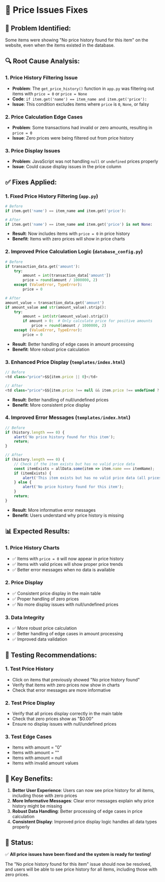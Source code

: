 # 🔧 Price Issues Fixes

## 🐛 **Problem Identified:**
Some items were showing "No price history found for this item" on the website, even when the items existed in the database.

## 🔍 **Root Cause Analysis:**

### 1. **Price History Filtering Issue**
- **Problem**: The `get_price_history()` function in `app.py` was filtering out items with `price = 0` or `price = None`
- **Code**: `if item.get('name') == item_name and item.get('price'):`
- **Issue**: This condition excludes items where `price` is `0`, `None`, or falsy

### 2. **Price Calculation Edge Cases**
- **Problem**: Some transactions had invalid or zero amounts, resulting in `price = 0`
- **Issue**: Zero prices were being filtered out from price history

### 3. **Price Display Issues**
- **Problem**: JavaScript was not handling `null` or `undefined` prices properly
- **Issue**: Could cause display issues in the price column

## ✅ **Fixes Applied:**

### 1. **Fixed Price History Filtering** (`app.py`)
```python
# Before
if item.get('name') == item_name and item.get('price'):

# After  
if item.get('name') == item_name and item.get('price') is not None:
```
- **Result**: Now includes items with `price = 0` in price history
- **Benefit**: Items with zero prices will show in price charts

### 2. **Improved Price Calculation Logic** (`database_config.py`)
```python
# Before
if transaction_data.get('amount'):
    try:
        amount = int(transaction_data['amount'])
        price = round(amount / 1000000, 2)
    except (ValueError, TypeError):
        price = 0

# After
amount_value = transaction_data.get('amount')
if amount_value and str(amount_value).strip():
    try:
        amount = int(str(amount_value).strip())
        if amount > 0:  # Only calculate price for positive amounts
            price = round(amount / 1000000, 2)
    except (ValueError, TypeError):
        price = 0
```
- **Result**: Better handling of edge cases in amount processing
- **Benefit**: More robust price calculation

### 3. **Enhanced Price Display** (`templates/index.html`)
```javascript
// Before
<td class="price">$${item.price || 0}</td>

// After
<td class="price">$${item.price !== null && item.price !== undefined ? item.price : 0}</td>
```
- **Result**: Better handling of null/undefined prices
- **Benefit**: More consistent price display

### 4. **Improved Error Messages** (`templates/index.html`)
```javascript
// Before
if (history.length === 0) {
    alert('No price history found for this item');
    return;
}

// After
if (history.length === 0) {
    // Check if the item exists but has no valid price data
    const itemExists = allData.some(item => item.name === itemName);
    if (itemExists) {
        alert('This item exists but has no valid price data (all prices are zero or missing)');
    } else {
        alert('No price history found for this item');
    }
    return;
}
```
- **Result**: More informative error messages
- **Benefit**: Users understand why price history is missing

## 📊 **Expected Results:**

### 1. **Price History Charts**
- ✅ Items with `price = 0` will now appear in price history
- ✅ Items with valid prices will show proper price trends
- ✅ Better error messages when no data is available

### 2. **Price Display**
- ✅ Consistent price display in the main table
- ✅ Proper handling of zero prices
- ✅ No more display issues with null/undefined prices

### 3. **Data Integrity**
- ✅ More robust price calculation
- ✅ Better handling of edge cases in amount processing
- ✅ Improved data validation

## 🧪 **Testing Recommendations:**

### 1. **Test Price History**
- Click on items that previously showed "No price history found"
- Verify that items with zero prices now show in charts
- Check that error messages are more informative

### 2. **Test Price Display**
- Verify that all prices display correctly in the main table
- Check that zero prices show as "$0.00"
- Ensure no display issues with null/undefined prices

### 3. **Test Edge Cases**
- Items with amount = "0"
- Items with amount = ""
- Items with amount = null
- Items with invalid amount values

## 🎯 **Key Benefits:**

1. **Better User Experience**: Users can now see price history for all items, including those with zero prices
2. **More Informative Messages**: Clear error messages explain why price history might be missing
3. **Robust Data Handling**: Better processing of edge cases in price calculation
4. **Consistent Display**: Improved price display logic handles all data types properly

## 🚀 **Status:**
✅ **All price issues have been fixed and the system is ready for testing!**

The "No price history found for this item" issue should now be resolved, and users will be able to see price history for all items, including those with zero prices.
